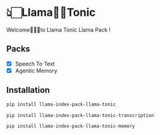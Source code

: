 # 👆🏻Llama🦙🌟Tonic

Welcome🙋🏻‍♂️to Llama Tonic Llama Pack ! 

## Packs

- [x] Speech To Text
- [x] Agentic Memory

## Installation

```bash
pip install llama-index-pack-llama-tonic
```

```bash
pip install llama-index-pack-llama-tonic-transcription
```

```bash
pip install llama-index-pack-llama-tonic-memory
```
